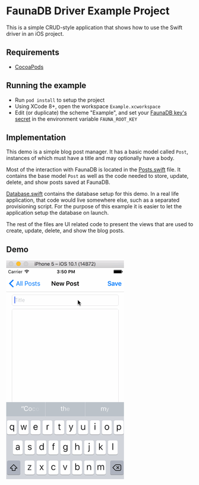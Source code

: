 # FaunaDB Driver Example Project

This is a simple CRUD-style application that shows how to use the Swift driver
in an iOS project.

## Requirements

- [CocoaPods](https://cocoapods.org/)

## Running the example

- Run `pod install` to setup the project
- Using XCode 8+, open the workspace `Example.xcworkspace`
- Edit (or duplicate) the scheme "Example", and set your
  [FaunaDB key's secret](https://fauna.com/documentation#authentication) in the
  environment variable `FAUNA_ROOT_KEY`

## Implementation

This demo is a simple blog post manager. It has a basic model called `Post`,
instances of which must have a title and may optionally have a body.

Most of the interaction with FaunaDB is located in the
[Posts.swift](https://github.com/fauna/faunadb-swift/blob/main/Example/Example/Post.swift)
file. It contains the base model `Post` as well as the code needed to store,
update, delete, and show posts saved at FaunaDB.

[Database.swift](https://github.com/fauna/faunadb-swift/blob/main/Example/Example/Database.swift)
contains the database setup for this demo. In a real life application, that code
would live somewhere else, such as a separated provisioning script. For the
purpose of this example it is easier to let the application setup the database
on launch.

The rest of the files are UI related code to present the views that are used to
create, update, delete, and show the blog posts.

## Demo

![](https://github.com/fauna/faunadb-swift/blob/main/Example/demo.gif)
